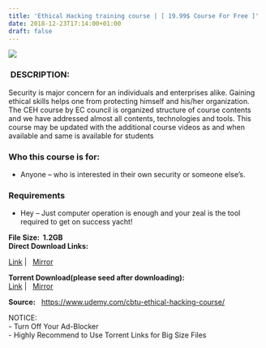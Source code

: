 ```yaml
---
title: 'Ethical Hacking training course | [ 19.99$ Course For Free ]'
date: 2018-12-23T17:14:00+01:00
draft: false
---
```


[![](https://2.bp.blogspot.com/-v45Gvo59m0k/XB-y6k8qgKI/AAAAAAAAA14/x-EB-DFMEpolmOWwQ7zVDAvJJLnzBA9EgCLcBGAs/s640/Ethical-Hacking-training-course.jpg)](https://2.bp.blogspot.com/-v45Gvo59m0k/XB-y6k8qgKI/AAAAAAAAA14/x-EB-DFMEpolmOWwQ7zVDAvJJLnzBA9EgCLcBGAs/s1600/Ethical-Hacking-training-course.jpg)

###  DESCRIPTION:

Security is major concern for an individuals and enterprises alike. Gaining ethical skills helps one from protecting himself and his/her organization. The CEH course by EC council is organized structure of course contents and we have addressed almost all contents, technologies and tools. This course may be updated with the additional course videos as and when available and same is available for students  

### Who this course is for:

  

*   Anyone – who is interested in their own security or someone else’s.

### Requirements

  

*   Hey – Just computer operation is enough and your zeal is the tool required to get on success yacht!

**File Size:  1.2GB**  
**Direct Download Links:**  

 [Link](https://oko.sh/trainingcourselink1) |   [Mirror](https://oko.sh/trainingcourselink2)

**Torrent Download(please seed after downloading):**  
 [Link](https://oko.sh/trainingcoursetorrent1) |   [Mirror](https://oko.sh/trainingcoursetorrent2)  

**Source:**   https://www.udemy.com/cbtu-ethical-hacking-course/  
  
NOTICE:   
\- Turn Off Your Ad-Blocker   
\- Highly Recommend to Use Torrent Links for Big Size Files